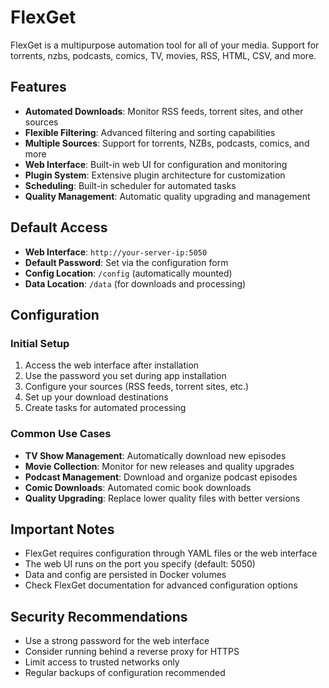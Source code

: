 # FlexGet

FlexGet is a multipurpose automation tool for all of your media. Support for torrents, nzbs, podcasts, comics, TV, movies, RSS, HTML, CSV, and more.

## Features

* **Automated Downloads**: Monitor RSS feeds, torrent sites, and other sources
* **Flexible Filtering**: Advanced filtering and sorting capabilities
* **Multiple Sources**: Support for torrents, NZBs, podcasts, comics, and more  
* **Web Interface**: Built-in web UI for configuration and monitoring
* **Plugin System**: Extensive plugin architecture for customization
* **Scheduling**: Built-in scheduler for automated tasks
* **Quality Management**: Automatic quality upgrading and management

## Default Access

- **Web Interface**: `http://your-server-ip:5050`
- **Default Password**: Set via the configuration form
- **Config Location**: `/config` (automatically mounted)
- **Data Location**: `/data` (for downloads and processing)

## Configuration

### Initial Setup

1. Access the web interface after installation
2. Use the password you set during app installation
3. Configure your sources (RSS feeds, torrent sites, etc.)
4. Set up your download destinations
5. Create tasks for automated processing

### Common Use Cases

* **TV Show Management**: Automatically download new episodes
* **Movie Collection**: Monitor for new releases and quality upgrades
* **Podcast Management**: Download and organize podcast episodes
* **Comic Downloads**: Automated comic book downloads
* **Quality Upgrading**: Replace lower quality files with better versions

## Important Notes

* FlexGet requires configuration through YAML files or the web interface
* The web UI runs on the port you specify (default: 5050)
* Data and config are persisted in Docker volumes
* Check FlexGet documentation for advanced configuration options

## Security Recommendations

* Use a strong password for the web interface
* Consider running behind a reverse proxy for HTTPS
* Limit access to trusted networks only
* Regular backups of configuration recommended